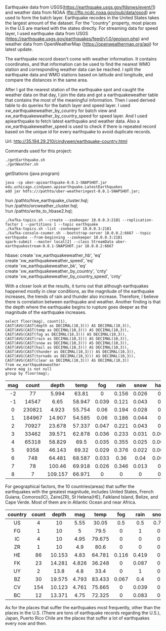 
Earthquake data from USGS(https://earthquake.usgs.gov/fdsnws/event/1) and weather data from NOAA (ftp://ftp.ncdc.noaa.gov/pub/data/gsod) are used to form the batch layer. Earthquake recodes in the United States takes the largest amount of the dataset. For the "country" property, most places in the U.S are marked with the states directly. For streaming data for speed layer, I used earthquake data from USGS (https://earthquake.usgs.gov/earthquakes/feed/v1.0/geojson.php) and weather data from OpenWeatherMap (https://openweathermap.org/api) for latest update. 

The earthquake record doesn't come with weather information. It contains coordinates, and that information can be used to find the nearest WMO station and corresponding weather data can be reached. I split the earthquake data and WMO stations based on latitude and longitude, and compare the distances in the same area. 

After I got the nearest station of the earthquake spot and caught the weather data on that day, I join the data and got a earthquakeweather table that contains the most of the meaningful information. Then I used derived table to do queries for the batch layer and speed layer. I used xw_earthquakeweather_by_country for batch view and xw_earthquakeweather_by_country_speed for speed layer. And I used apiearthquake to fetch latest earthquake and weather data. Also a xw_earthquakeweather_speed is used to check if there is repeated record based on the unique id for every earthquake to avoid duplicate records.

Url: http://35.194.29.210/cindywen/earthquake-country.html

Commands used for this project:
```shell
./getEarthquake.sh
./getWeather.sh
``` 
getStations (java program)
```shell
java -cp uber-apiearthquake-0.0.1-SNAPSHOT.jar edu.uchicago.cindywen.apiearthquake.LatestEarthquakes
add jar hdfs:///pathto/uber-weatheringest-0.0.1-SNAPSHOT.jar;
```  
!run /pathto/hive_earthquake_cluster.hql;  
!run /pathto/orcweather_cluster.hql;  
!run /pathto/write_to_hbase2.hql;  

```shell
./kafka-topics.sh --create --zookeeper 10.0.0.3:2181 --replication-factor 1 --partitions 1 --topic earthquake
./kafka-topics.sh -list -zookeeper 10.0.0.3:2181
./kafka-console-coumer.sh --bootstrap-server 10.0.0.2:6667 --topic earthquake --from-beginning --zookeeper 10.0.0.3:2181
spark-submit --master local[2] --class StreamData uber-earthquakestream-0.0.1-SNAPSHOT.jar 10.0.0.2:6667
```

hbase:
create 'xw_earthquakeweather_hb', 'eq'  
create 'xw_earthquakeweather_speed', 'eq'  
create 'xw_earthquakeweather_bk', 'eq'  
create 'xw_earthquakeweather_by_country', 'cnty'  
create 'xw_earthquakeweather_by_country_speed', 'cnty'  


 
With a closer look at the results, it turns out that although earthquakes happened mostly in clear conditions, as the magnitude of the earthquake increases, the trends of rain and thunder also increase. Therefore, I believe there is correlation between earthquake and weather. Another finding is that the depth where the earthquake begins to rupture goes deeper as the magnitude of the earthquake increases.
 

```shell 
select floor(mag), count(1),
CAST(AVG(CAST(depth as DECIMAL(10,3))) AS DECIMAL(10,3)),
CAST(AVG(CAST(temp as DECIMAL(10,3))) AS DECIMAL(10,3)),
CAST(AVG(CAST(fog as DECIMAL(10,3))) AS DECIMAL(10,3)),
CAST(AVG(CAST(rain as DECIMAL(10,3))) AS DECIMAL(10,3)),
CAST(AVG(CAST(snow as DECIMAL(10,3))) AS DECIMAL(10,3)),
CAST(AVG(CAST(hail as DECIMAL(10,3))) AS DECIMAL(10,3)),
CAST(AVG(CAST(thunder as DECIMAL(10,3))) AS DECIMAL(10,3)), 
CAST(AVG(CAST(tornado as DECIMAL(10,3))) AS DECIMAL(10,3)), 
CAST(AVG(CAST(clear as DECIMAL(10,3))) AS DECIMAL(10,3))
from xw_earthquakeweather
where mag is not null
group by floor(mag);
```

**mag**|**count**|**depth**|**temp**|**fog**|**rain**|**snow**|**hail**|**thunder**|**tornado**|**clear**
:-----:|:-----:|:-----:|:-----:|:-----:|:-----:|:-----:|:-----:|:-----:|:-----:|:-----:
-2|77|5.994|63.81|0|0.156|0.026|0|0|0|0.831
-1|14547|6.65|58.947|0.039|0.121|0.043|0|0.007|0|0.839
0|230821|4.923|55.754|0.06|0.194|0.028|0|0.004|0|0.75
1|184967|14.907|54.585|0.06|0.186|0.044|0|0.007|0|0.752
2|70927|23.678|57.337|0.047|0.221|0.043|0|0.027|0|0.727
3|33462|39.571|62.878|0.036|0.233|0.031|0.001|0.045|0|0.719
4|65318|58.829|69.5|0.035|0.355|0.025|0.001|0.073|0|0.589
5|9358|46.143|69.32|0.029|0.376|0.022|0.001|0.067|0|0.576
6|748|64.481|68.587|0.033|0.36|0.04|0.001|0.08|0|0.582
7|78|100.46|69.918|0.026|0.346|0.013|0|0.064|0|0.603
8|7|109.157|66.971|0|0|0|0|0|0|1


For geographical factors, the 10 countries(areas) that suffer the earthquakes with the greatest magnitude, includes United States, French Guiana, Comoros(IC), Zaire(ZR), St Helena(HE), Falkland Island, Belize, and Cape Verde. Most of them are in Atlantic Ocean and near Africa.

country|count|depth|mag|temp|fog|rain|snow|hail|thunder|tornado|clear
:-----:|:-----:|:-----:|:-----:|:-----:|:-----:|:-----:|:-----:|:-----:|:-----:|:-----:|:-----:
US|4|10|5.55|30.05|0.5|0.5|0.75|0|0|0|0.25
FG|1|10|5|79.5|0|1|0|0|0|0|0
IC|4|10|4.95|79.675|0|0|0|0|0|0|1
ZR|1|10|4.9|80.6|0|0|0|0|0|0|1
HE|86|10.153|4.83|64.781|0.116|0.419|0|0|0|0|0.547
FK|23|14.281|4.826|36.248|0|0.087|0|0|0|0|0.913
UY|2|13.8|4.8|33.4|0|1|0|0|0|0|0
BZ|30|19.575|4.793|83.433|0.067|0.4|0|0|0.1|0|0.467
CV|154|10.123|4.761|75.665|0|0.039|0|0|0|0|0.961
BC|12|13.371|4.75|72.325|0|0.083|0|0|0.083|0|0.917

As for the places that suffer the earthquakes most frequently, other than the places in the U.S. (There are tons of earthquake records regarding the U.S.), Japan, Puerto Rico Chile are the places that suffer a lot of earthquakes every now and then.

